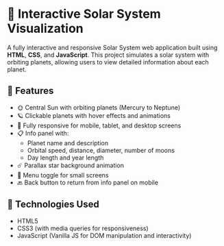 # 🌌 Interactive Solar System Visualization

A fully interactive and responsive Solar System web application built using **HTML**, **CSS**, and **JavaScript**. This project simulates a solar system with orbiting planets, allowing users to view detailed information about each planet.

## 🚀 Features

- 🌞 Central Sun with orbiting planets (Mercury to Neptune)
- 🪐 Clickable planets with hover effects and animations
- 📱 Fully responsive for mobile, tablet, and desktop screens
- 📋 Info panel with:
  - Planet name and description
  - Orbital speed, distance, diameter, number of moons
  - Day length and year length
- ☄️ Parallax star background animation
- 🍔 Menu toggle for small screens
- 🔙 Back button to return from info panel on mobile

## 🧰 Technologies Used

- HTML5
- CSS3 (with media queries for responsiveness)
- JavaScript (Vanilla JS for DOM manipulation and interactivity)
